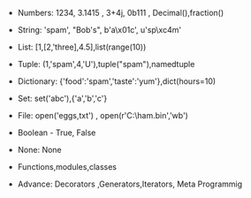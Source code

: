 <!-- Object Types / Data Types -->

- Numbers: 1234, 3.1415 , 3+4j, 0b111 , Decimal(),fraction()

- String: 'spam', "Bob's", b'a\x01c', u'sp\xc4m' 

- List: [1,[2,'three],4.5],list(range(10))

- Tuple: (1,'spam',4,'U'),tuple("spam"),namedtuple

- Dictionary: {'food':'spam','taste':'yum'},dict(hours=10)

- Set: set('abc'),{'a','b','c'}

- File: open('eggs,txt') , open(r'C:\ham.bin','wb')

- Boolean - True, False

- None: None

- Functions,modules,classes

- Advance: Decorators ,Generators,Iterators,
Meta Programmig